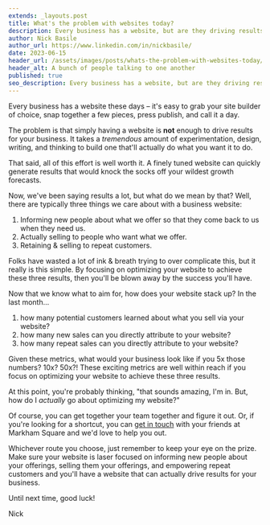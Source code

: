 ```yaml
---
extends: _layouts.post
title: What's the problem with websites today?
description: Every business has a website, but are they driving results?
author: Nick Basile
author_url: https://www.linkedin.com/in/nickbasile/
date: 2023-06-15
header_url: /assets/images/posts/whats-the-problem-with-websites-today/hero.webp
header_alt: A bunch of people talking to one another
published: true
seo_description: Every business has a website, but are they driving results?
---
```


Every business has a website these days – it's easy to grab your site builder of choice, snap together a few pieces, press publish, and call it a day.

The problem is that simply having a website is **not** enough to drive results for your business. It takes a _tremendous_ amount of experimentation, design, writing, and thinking to build one that'll actually do what you want it to do.

That said, all of this effort is well worth it. A finely tuned website can quickly generate results that would knock the socks off your wildest growth forecasts.

Now, we've been saying results a lot, but what do we mean by that? Well, there are typically three things we care about with a business website:

1. Informing new people about what we offer so that they come back to us when they need us.
2. Actually selling to people who want what we offer.
3. Retaining & selling to repeat customers.

Folks have wasted a lot of ink & breath trying to over complicate this, but it really is this simple. By focusing on optimizing your website to achieve these three results, then you'll be blown away by the success you'll have.

Now that we know what to aim for, how does your website stack up? In the last month...

1. how many potential customers learned about what you sell via your website?
2. how many new sales can you directly attribute to your website?
3. how many repeat sales can you directly attribute to your website?

Given these metrics, what would your business look like if you 5x those numbers? 10x? 50x?! These exciting metrics are well within reach if you focus on optimizing your website to achieve these three results.

At this point, you're probably thinking, "that sounds amazing, I'm in. But, how do I _actually_ go about optimizing my website?"

Of course, you can get together your team together and figure it out. Or, if you're looking for a shortcut, you can [get in touch](https://calendly.com/nick-1330/markham-square-inquiry) with your friends at Markham Square and we'd love to help you out.

Whichever route you choose, just remember to keep your eye on the prize. Make sure your website is laser focused on informing new people about your offerings, selling them your offerings, and empowering repeat customers and you'll have a website that can actually drive results for your business.

Until next time, good luck!

Nick
